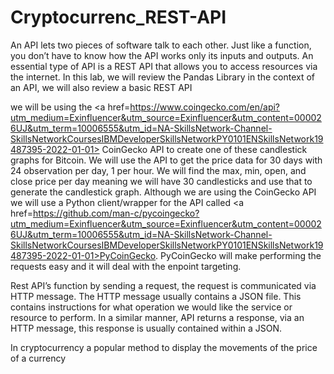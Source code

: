 # Cryptocurrenc_REST-API

An API lets two pieces of software talk to each other. 
Just like a function, you don’t have to know how the API works only its inputs and outputs.
An essential type of API is a REST API that allows you to access resources via the internet.
In this lab, we will review the Pandas Library in the context of an API, we will also review a basic REST API

we will be using the 
<a href=https://www.coingecko.com/en/api?utm_medium=Exinfluencer&utm_source=Exinfluencer&utm_content=000026UJ&utm_term=10006555&utm_id=NA-SkillsNetwork-Channel-SkillsNetworkCoursesIBMDeveloperSkillsNetworkPY0101ENSkillsNetwork19487395-2022-01-01>
CoinGecko API to create one of these candlestick graphs for Bitcoin. We will use the API to get the price data for 30 days with 24 observation per day, 1 per hour.
We will find the max, min, open, and close price per day meaning we will have 30 candlesticks and use that to generate the candlestick graph.
Although we are using the CoinGecko API we will use a Python client/wrapper for the API called <a href=https://github.com/man-c/pycoingecko?utm_medium=Exinfluencer&utm_source=Exinfluencer&utm_content=000026UJ&utm_term=10006555&utm_id=NA-SkillsNetwork-Channel-SkillsNetworkCoursesIBMDeveloperSkillsNetworkPY0101ENSkillsNetwork19487395-2022-01-01>PyCoinGecko. PyCoinGecko will make performing the requests easy and it will deal with the enpoint targeting.

Rest API’s function by sending a request, the request is communicated via HTTP message.
The HTTP message usually contains a JSON file. This contains instructions for what operation we would like the service or resource to perform.
In a similar manner, API returns a response, via an HTTP message, this response is usually contained within a JSON.

In cryptocurrency a popular method to display the movements of the price of a currency
